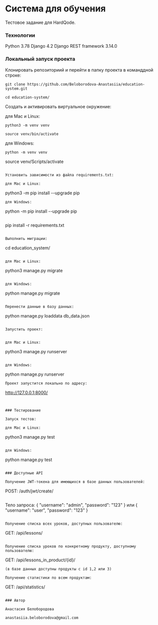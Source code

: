 # Система для обучения

Тестовое задание для HardQode.

### Технологии

Python 3.78
Django 4.2
Django REST framework 3.14.0

### Локальный запуск проекта

Клонировать репозиториий и перейти в папку проекта в команддной строке:
```
git clone https://github.com/Beloborodova-Anastasiia/education-system.git
```

```
cd education-system/
```

Создать и активировать виртуальное окружение:


для Mac и Linux:
```
python3 -m venv venv
```
```
source venv/bin/activate
```

для Windows:
```
python -m venv venv
```
source venv/Scripts/activate 
```

Установить зависимости из файла requirements.txt:

для Mac и Linux:
```
python3 -m pip install --upgrade pip
```
для Windows:
```
python -m pip install --upgrade pip
```

```
pip install -r requirements.txt
```

Выполнить миграции:

```
cd education_system/

```

для Mac и Linux:
```
python3 manage.py migrate
```

для Windows:
```
python manage.py migrate
```

Перенести данные в базу данных:
```
python manage.py loaddata db_data.json
```

Запустить проект:


для Mac и Linux:
```
python3 manage.py runserver
```

для Windows:
```
python manage.py runserver
```
Проект запустится локально по адресу:

```
http://127.0.0.1:8000/
```


### Тестирование

Запуск тестов:

для Mac и Linux:
```
python3 manage.py test
```

для Windows:
```
python manage.py test
```

### Доступные API

Получение JWT-токена для имеющихся в базе данных пользователей:

```
POST: /auth/jwt/create/
```
```
Тело запроса:
{
  "username": "admin",
  "password": "123"
}
или
{
  "username": "user",
  "password": "123"
}
```

Получение списка всех уроков, доступных пользователю:

```
GET: /api/lessons/
```

Получение списка уроков по конкретному продукту, доступному пользователю:

```
GET: /api/lessons_in_product/{id}/
```
(в базе данных доступны продукты с id 1,2 или 3)

Получение статистики по всем продуктам:

```
GET: /api/statistics/
```

### Автор

Анастасия Белобородова 

anastasiia.beloborodova@gmail.com